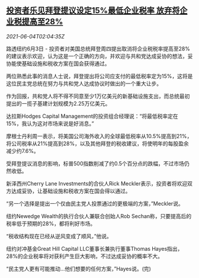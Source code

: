 <!--1622773862000-->
[投资者乐见拜登提议设定15%最低企业税率 放弃将企业税提高至28%](https://cn.reuters.com/article/us-biden-corporate-tax-investors-0604-idCNKCS2DG06I)
------

<div><i>2021-06-04T02:04:35Z</i></div><p>路透纽约6月3日 - 投资者对美国总统拜登周四提出取消将企业税税率提高至28%的建议表示欢迎，认为这是一个正确的方向，并欢迎与共和党达成妥协的想法，妥协能使基础设施和税收方案在国会获得通过。</p><p>两位熟悉此事的消息人士说，拜登提出将公司应支付的最低税率定为15%，这将是这位民主党总统在努力与共和党人达成协议时做出的一个重大让步。</p><p>作为回报，共和党人将不得不同意至少1万亿美元的新基础设施支出，而总统最初提出的一揽子基建计划规模为2.25万亿美元。</p><p>达拉斯Hodges Capital Management的投资组合经理说：“将最低税率定在15%，我认为这对市场来说是好消息。”</p><p>摩根士丹利周一表示，将美国公司海外收入的全球最低税率从10.5%提高到21%，将公司税率从21%提高到28%，以及其他拜登的税收建议，将使明年的每股盈余减少约7.6%。</p><p>受拜登提议消息的影响，标普500指数削减了约0.5个百分点的跌幅，不过市场仍然收低。</p><p>新泽西州Cherry Lane Investments的合伙人Rick Meckler表示，投资者将欢迎双方达成妥协，让基础设施和税收方案在国会得以通过。</p><p>“另一个选择是提出一个仅由民主党人投票通过的更极端的方案，”Meckler说。</p><p>纽约Newedge Wealth的执行合伙人兼联合创始人Rob Sechan称，只要提高后的税率低于预期的28%，都将利好市场。</p><p>“税收结构现在已经从逆风变成了顺风，”他说。</p><p>纽约对冲基金Great Hill Capital LLC董事长兼执行董事Thomas Hayes指出，28%的企业税率将对获利产生巨大影响，不过达成妥协的概率不大。</p><p>“民主党人更有可能推动...他们想要的任何方案，”Hayes说。(完)</p>
